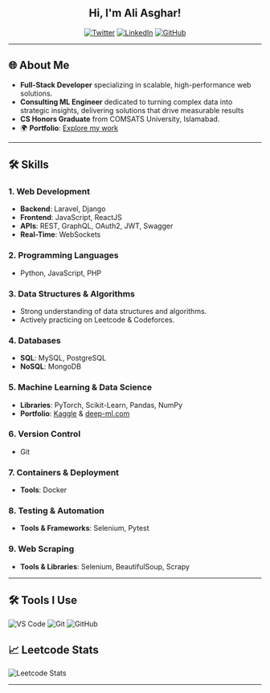 <h2 align="center">Hi, I'm Ali Asghar!</h2>

<p align="center">
    <a href="https://twitter.com/IAliAsgharKhan"><img src="https://img.shields.io/twitter/follow/IAliAsgharKhan?style=social" alt="Twitter"></a>
    <a href="https://www.linkedin.com/in/iamaliasgharkhan/"><img src="https://img.shields.io/badge/-iamaliasgharkhan-blue?style=flat-square&logo=Linkedin&logoColor=white" alt="LinkedIn"></a>
    <a href="https://github.com/iamAliAsgharKhan"><img src="https://img.shields.io/github/followers/iamAliAsgharKhan?label=follow&style=social" alt="GitHub"></a>
</p>

---

## 🌐 About Me
- **Full-Stack Developer** specializing in scalable, high-performance web solutions.
- **Consulting ML Engineer** dedicated to turning complex data into strategic insights, delivering solutions that drive measurable results
- **CS Honors Graduate** from COMSATS University, Islamabad.
- 🌍 **Portfolio**: [Explore my work](https://iamaliasgharkhan.github.io/)

---

## 🛠 Skills

### **1. Web Development**
   - **Backend**: Laravel, Django
   - **Frontend**: JavaScript, ReactJS
   - **APIs**: REST, GraphQL, OAuth2, JWT, Swagger
   - **Real-Time**: WebSockets

### **2. Programming Languages**
   - Python, JavaScript, PHP

### **3. Data Structures & Algorithms**
   - Strong understanding of data structures and algorithms.
   - Actively practicing on Leetcode & Codeforces.

### **4. Databases**
   - **SQL**: MySQL, PostgreSQL
   - **NoSQL**: MongoDB

### **5. Machine Learning & Data Science**
   - **Libraries**: PyTorch, Scikit-Learn, Pandas, NumPy
   - **Portfolio**: [Kaggle](https://www.kaggle.com/ialiasghar) & [deep-ml.com](https://deep-ml.com)

### **6. Version Control**
   - Git

### **7. Containers & Deployment**
   - **Tools**: Docker

### **8. Testing & Automation**
   - **Tools & Frameworks**: Selenium, Pytest

### **9. Web Scraping**
   - **Tools & Libraries**: Selenium, BeautifulSoup, Scrapy

---

## 🛠 Tools I Use
<p>
    <img alt="VS Code" src="https://img.shields.io/badge/Visual%20Studio%20Code-007ACC?style=for-the-badge&logo=visual-studio-code&logoColor=white"/>
    <img alt="Git" src="https://img.shields.io/badge/Git-F05032?style=for-the-badge&logo=git&logoColor=white"/>
    <img alt="GitHub" src="https://img.shields.io/badge/GitHub-181717?style=for-the-badge&logo=github"/>
</p>

## 📈 Leetcode Stats
![Leetcode Stats](https://leetcard.jacoblin.cool/aliasghartheDev)

---
